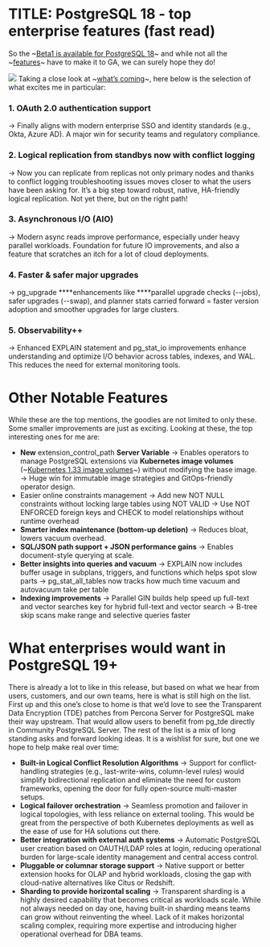 # TITLE: PostgreSQL 18 - top enterprise features (fast read)

So the ~[Beta1 is available for PostgreSQL 18](https://www.postgresql.org/about/news/postgresql-18-beta-1-released-3070/)~ and while not all the ~[features](https://www.postgresql.org/docs/18/release-18.html)~ have to make it to GA, we can surely hope they do!

![](2025-05-27-PostgreSQL_18_-_top_enterprise_features_%28fast_read%29/2025-05-22_15-59-43.png)
Taking a close look at ~[what’s coming](https://www.postgresql.org/docs/18/release-18.html)~, here below is the selection of what excites me in particular:
### 1. OAuth 2.0 authentication support
→ Finally aligns with modern enterprise SSO and identity standards (e.g., Okta, Azure AD). A major win for security teams and regulatory compliance.
### 2. Logical replication from standbys now with conflict logging
→ Now you can replicate from replicas not only primary nodes and thanks to conflict logging troubleshooting issues moves closer to what the users have been asking for. It’s a big step toward robust, native, HA-friendly logical replication. Not yet there, but on the right path!
### 3. Asynchronous I/O (AIO)
→ Modern async reads improve performance, especially under heavy parallel workloads. Foundation for future IO improvements, and also a feature that scratches an itch for a lot of cloud deployments.
### 4. Faster & safer major upgrades
→ pg_upgrade ****enhancements like ****parallel upgrade checks (--jobs), safer upgrades (--swap), and planner stats carried forward = faster version adoption and smoother upgrades for large clusters.
### 5. Observability++
→ Enhanced EXPLAIN statement and pg_stat_io improvements enhance understanding and optimize I/O behavior across tables, indexes, and WAL. This reduces the need for external monitoring tools.
# Other Notable Features
While these are the top mentions, the goodies are not limited to only these. Some smaller improvements are just as exciting. Looking at these, the top interesting ones for me are:
* **New** extension_control_path **Server Variable** → Enables operators to manage PostgreSQL extensions via **Kubernetes image volumes** (~[Kubernetes 1.33 image volumes](https://kubernetes.io/blog/2025/04/29/kubernetes-v1-33-image-volume-beta/)~) without modifying the base image. → Huge win for immutable image strategies and GitOps-friendly operator design.
* Easier online constraints management → Add new NOT NULL constraints without locking large tables using NOT VALID → Use NOT ENFORCED foreign keys and CHECK to model relationships without runtime overhead
* **Smarter index maintenance (bottom-up deletion)** → Reduces bloat, lowers vacuum overhead.
* **SQL/JSON path support + JSON performance gains** → Enables document-style querying at scale.
* **Better insights into queries and vacuum** → EXPLAIN now includes buffer usage in subplans, triggers, and functions which helps spot slow parts → pg_stat_all_tables now tracks how much time vacuum and autovacuum take per table
* **Indexing improvements** → Parallel GIN builds help speed up full-text and vector searches key for hybrid full-text and vector search → B-tree skip scans make range and selective queries faster

# What enterprises would want in PostgreSQL 19+
There is already a lot to like in this release, but based on what we hear from users, customers, and our own teams, here is what is still high on the list.
First up and this one’s close to home is that we’d love to see the Transparent Data Encryption (TDE) patches from Percona Server for PostgreSQL make their way upstream. That would allow users to benefit from pg_tde directly in Community PostgreSQL Server.
The rest of the list is a mix of long standing asks and forward looking ideas. It is a wishlist for sure, but one we hope to help make real over time:
* **Built-in Logical Conflict Resolution Algorithms** → Support for conflict-handling strategies (e.g., last-write-wins, column-level rules) would simplify bidirectional replication and eliminate the need for custom frameworks, opening the door for fully open-source multi-master setups.
* **Logical failover orchestration** → Seamless promotion and failover in logical topologies, with less reliance on external tooling. This would be great from the perspective of both Kubernetes deployments as well as the ease of use for HA solutions out there.
* **Better integration with external auth systems** → Automatic PostgreSQL user creation based on OAUTH/LDAP roles at login, reducing operational burden for large-scale identity management and central access control.
* **Pluggable or columnar storage support** → Native support or better extension hooks for OLAP and hybrid workloads, closing the gap with cloud-native alternatives like Citus or Redshift.
* **Sharding to provide horizontal scaling** → Transparent sharding is a highly desired capability that becomes critical as workloads scale. While not always needed on day one, having built-in sharding means teams can grow without reinventing the wheel. Lack of it makes horizontal scaling complex, requiring more expertise and introducing higher operational overhead for DBA teams.


